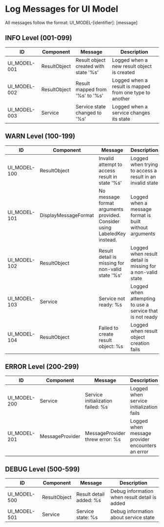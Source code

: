 # Log Messages for UI Model

All messages follow the format: UI_MODEL-[identifier]: [message]

## INFO Level (001-099)

| ID | Component | Message | Description |
|----|-----------|---------|-------------|
| UI_MODEL-001 | ResultObject | Result object created with state '%s' | Logged when a new result object is created |
| UI_MODEL-002 | ResultObject | Result mapped from '%s' to '%s' | Logged when a result is mapped from one type to another |
| UI_MODEL-003 | Service | Service state changed to '%s' | Logged when a service changes its state |

## WARN Level (100-199)

| ID | Component | Message | Description |
|----|-----------|---------|-------------|
| UI_MODEL-100 | ResultObject | Invalid attempt to access result in state '%s' | Logged when trying to access a result in an invalid state |
| UI_MODEL-101 | DisplayMessageFormat | No message format arguments provided. Consider using LabeledKey instead. | Logged when a message format is built without arguments |
| UI_MODEL-102 | ResultObject | Result detail is missing for non-valid state '%s' | Logged when result detail is missing for a non-valid state |
| UI_MODEL-103 | Service | Service not ready: %s | Logged when attempting to use a service that is not ready |
| UI_MODEL-104 | ResultObject | Failed to create result object: %s | Logged when result object creation fails |

## ERROR Level (200-299)

| ID | Component | Message | Description |
|----|-----------|---------|-------------|
| UI_MODEL-200 | Service | Service initialization failed: %s | Logged when service initialization fails |
| UI_MODEL-201 | MessageProvider | MessageProvider threw error: %s | Logged when message provider encounters an error |

## DEBUG Level (500-599)

| ID | Component | Message | Description |
|----|-----------|---------|-------------|
| UI_MODEL-500 | ResultObject | Result detail added: %s | Debug information when result detail is added |
| UI_MODEL-501 | Service | Service state: %s | Debug information about service state |
